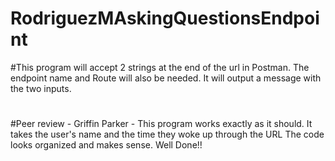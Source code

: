 # RodriguezMAskingQuestionsEndpoint
#This program will accept 2 strings at the end of the url in Postman. The endpoint name and Route will also be needed. It will output a message with the two inputs.
#
#Peer review - Griffin Parker - This program works exactly as it should. It takes the user's name and the time they woke up through the URL The code looks organized and makes sense. Well Done!!
